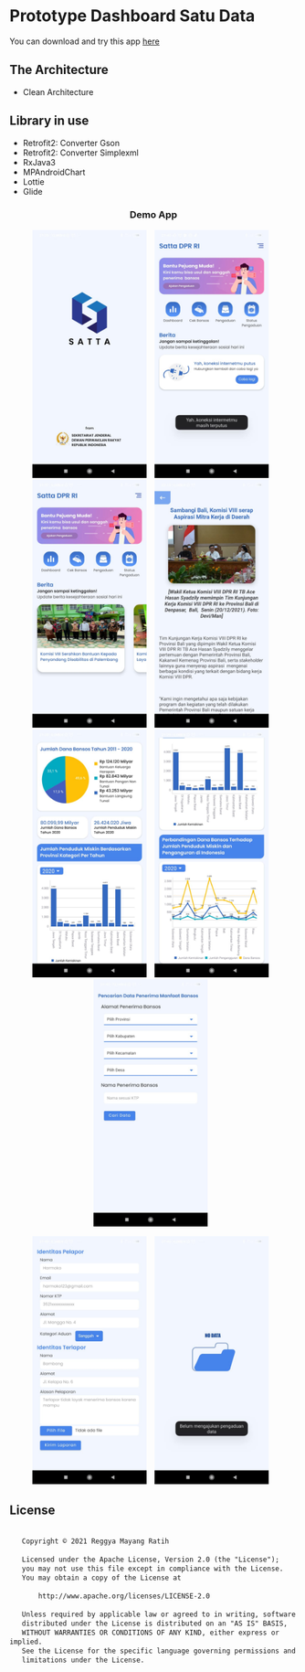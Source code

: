 Prototype Dashboard Satu Data 
==

You can download and try this app [here](https://drive.google.com/file/d/1-rLL6-Qt1mW5Yw9KQ9c9sbFKzvbDSJSH/view?usp=sharings)        

The Architecture
--
- Clean Architecture

Library in use
--
- Retrofit2: Converter Gson
- Retrofit2: Converter Simplexml
- RxJava3
- MPAndroidChart
- Lottie
- Glide

<h3 align="center"> Demo App </h3>
<p align="center">
<img src="assets/splash_screen.jpeg"
        alt="Splashscreen"    
        style="margin-right: 10px;"    
        width="200" />
    <img src="assets/no_connection.jpeg"
        alt="Detail Location"    
        style="margin-right: 10px;"    
        width="200" />
    <img src="assets/home.jpeg"
        alt="Detail Location"    
        style="margin-right: 10px;"    
        width="200" />    
    <img src="assets/detail_news.jpeg"
        alt="Home Search Image"    
        style="margin-right: 10px;"    
        width="200" />
    <img src="assets/chart.jpeg"
        alt="Home Search Text"    
        style="margin-right: 10px;"    
        width="200" />
    <img src="assets/chart2.jpeg"
            alt="Home Search Empty"    
            style="margin-right: 10px;"
            width="200" />
    <img src="assets/check_bansos.jpeg"
        alt="Home Search Error"    
        style="margin-right: 10px;"
        width="200" />
</p>
<p align="center">
    <img src="assets/aduan.jpeg"
        alt="Detail Screen 1"    
        style="margin-right: 10px;"    
        width="200" />
    <img src="assets/check_aduan.jpeg"
        alt="Detail Screen 2"    
        style="margin-right: 10px;"    
        width="200" />
</p>

License
--
```

   Copyright © 2021 Reggya Mayang Ratih

   Licensed under the Apache License, Version 2.0 (the "License");
   you may not use this file except in compliance with the License.
   You may obtain a copy of the License at

       http://www.apache.org/licenses/LICENSE-2.0

   Unless required by applicable law or agreed to in writing, software
   distributed under the License is distributed on an "AS IS" BASIS,
   WITHOUT WARRANTIES OR CONDITIONS OF ANY KIND, either express or implied.
   See the License for the specific language governing permissions and
   limitations under the License.

``` 
